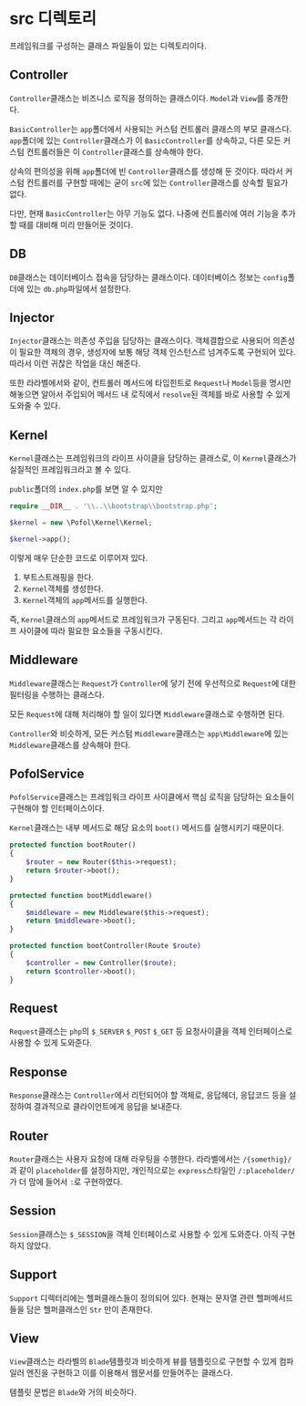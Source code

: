 # src 디렉토리
프레임워크를 구성하는 클래스 파일들이 있는 디렉토리이다.

## Controller
`Controller`클래스는 비즈니스 로직을 정의하는 클래스이다. `Model`과 `View`를 중개한다.

`BasicController`는 `app`폴더에서 사용되는 커스텀 컨트롤러 클래스의 부모 클래스다. `app`폴더에 있는 `Controller`클래스가 이 `BasicController`를 상속하고, 다른 모든 커스텀 컨트롤러들은 이 `Controller`클래스를 상속해야 한다.

상속의 편의성을 위해 `app`폴더에 빈 `Controller`클래스를 생성해 둔 것이다. 따라서 커스텀 컨트롤러를 구현할 때에는 굳이 `src`에 있는 `Controller`클래스를 상속할 필요가 없다.

다만, 현재 `BasicController`는 아무 기능도 없다. 나중에 컨트롤러에 여러 기능을 추가할 때를 대비해 미리 만들어둔 것이다.
## DB
`DB`클래스는 데이터베이스 접속을 담당하는 클래스이다. 데이터베이스 정보는 `config`폴더에 있는 `db.php`파일에서 설정한다.

## Injector
`Injector`클래스는 의존성 주입을 담당하는 클래스이다. 객체결합으로 사용되어 의존성이 필요한 객체의 경우, 생성자에 보통 해당 객체 인스턴스르 넘겨주도록 구현되어 있다. 따라서 이런 귀찮은 작업을 대신 해준다.

또한 라라벨에서와 같이, 컨트롤러 메서드에 타입힌트로 `Request`나 `Model`등을 명시만 해놓으면 알아서 주입되어 메서드 내 로직에서 `resolve`된 객체를 바로 사용할 수 있게 도와줄 수 있다.

## Kernel
`Kernel`클래스는 프레임워크의 라이프 사이클을 담당하는 클래스로, 이 `Kernel`클래스가 실질적인 프레임워크라고 볼 수 있다.

`public`폴더의 `index.php`를 보면 알 수 있지만

```php
require __DIR__ . '\\..\\bootstrap\\bootstrap.php';

$kernel = new \Pofol\Kernel\Kernel;

$kernel->app();
```

이렇게 매우 단순한 코드로 이루어져 있다.

1. 부트스트래핑을 한다.
2. `Kernel`객체를 생성한다.
3. `Kernel`객체의 `app`메서드를 실행한다.

즉, `Kernel`클래스의 `app`메서드로 프레임워크가 구동된다. 그리고 `app`메서드는 각 라이프 사이클에 따라 필요한 요소들을 구동시킨다.

## Middleware
`Middleware`클래스는 `Request`가 `Controller`에 닿기 전에 우선적으로 `Request`에 대한 필터링을 수행하는 클래스다.

모든 `Request`에 대해 처리해야 할 일이 있다면 `Middleware`클래스로 수행하면 된다.

`Controller`와 비슷하게, 모든 커스텀 `Middleware`클래스는 `app\Middleware`에 있는 `Middleware`클래스를 상속해야 한다.

## PofolService
`PofolService`클래스는 프레임워크 라이프 사이클에서 핵심 로직을 담당하는 요소들이 구현해야 할 인터페이스이다.

`Kernel`클래스는 내부 메서드로 해당 요소의 `boot()` 메서드를 실행시키기 때문이다.

```php
protected function bootRouter()
{
    $router = new Router($this->request);
    return $router->boot();
}

protected function bootMiddleware()
{
    $middleware = new Middleware($this->request);
    return $middleware->boot();
}

protected function bootController(Route $route)
{
    $controller = new Controller($route);
    return $controller->boot();
}
```

## Request
`Request`클래스는 `php`의 `$_SERVER` `$_POST` `$_GET` 등 요청사이클을 객체 인터페이스로 사용할 수 있게 도와준다.

## Response
`Response`클래스는 `Controller`에서 리턴되어야 할 객체로, 응답헤더, 응답코드 등을 설정하여 결과적으로 클라이언트에게 응답을 보내준다.

## Router
`Router`클래스는 사용자 요청에 대해 라우팅을 수행한다. 라라벨에서는 `/{somethig}/`과 같이 `placeholder`를 설정하지만, 개인적으로는 `express`스타일인 `/:placeholder/`가 더 맘에 들어서 `:`로 구현하였다.

## Session
`Session`클래스는 `$_SESSION`을 객체 인터페이스로 사용할 수 있게 도와준다. 아직 구현하지 않았다.

## Support
`Support` 디렉터리에는 헬퍼클래스들이 정의되어 있다. 현재는 문자열 관련 헬퍼메서드들을 담은 헬퍼클래스인 `Str` 만이 존재한다.
## View
`View`클래스는 라라벨의 `Blade`템플릿과 비슷하게 뷰를 템플릿으로 구현할 수 있게 컴파일러 엔진을 구현하고 이를 이용해서 웹문서를 만들어주는 클래스다.

템플릿 문법은 `Blade`와 거의 비슷하다.